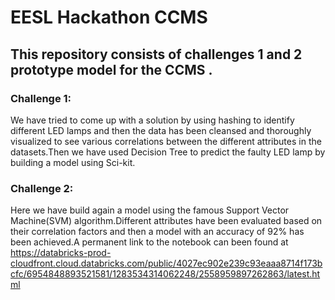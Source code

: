 # EESL Hackathon CCMS

## This repository consists of challenges 1 and 2 prototype model for the CCMS .

### Challenge 1:
We have tried to come up with a solution by using hashing to identify different LED lamps and then the data has been cleansed and thoroughly visualized to see various correlations between the different attributes in the datasets.Then we have used Decision Tree to predict the faulty LED lamp by building a model using Sci-kit.

### Challenge 2:
Here we have build again a model using the famous Support Vector Machine(SVM) algorithm.Different attributes have been evaluated based on their correlation factors and then a model with an accuracy of 92% has been achieved.A permanent link to the notebook can been found at https://databricks-prod-cloudfront.cloud.databricks.com/public/4027ec902e239c93eaaa8714f173bcfc/6954848893521581/1283534314062248/2558959897262863/latest.html

